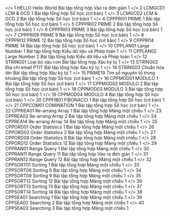 </>
1	HELLO	Hello World	Bài tập tổng hợp	Vào ra đơn giản	1 
</>
2	LCMGCD1	LCM & GCD 1	Bài tập tổng hợp	Số học (cơ bản)	1
</>
3	LCMGCD2	LCM & GCD 2	Bài tập tổng hợp	Số học (cơ bản)	1
</>
4	CPPPRI01	PRIME 1	Bài tập tổng hợp	Số học (cơ bản)	1
</>
5	CPPPRI02	PRIME 2	Bài tập tổng hợp	Số học (cơ bản)	1
</>
6	CPPPRI03	PRIME 3	Bài tập tổng hợp	Số học (cơ bản)	1
</>
7	CPPPRI09	PRIME 9	Bài tập tổng hợp	Số học (cơ bản)	1
</>
8	CPPPRI12	PRIME 12	Bài tập tổng hợp	Số học (cơ bản)	1
</>
9	CPPPRI14	PRIME 14	Bài tập tổng hợp	Số học (cơ bản)	1
</>
10	CPPLAN01	Large Number 1	Bài tập tổng hợp	Kiểu dữ liệu và Phép toán	1
</>
11	CPPLAN02	Large Number 2	Bài tập tổng hợp	Kiểu dữ liệu và Phép toán	1
</>
12	STRING01	Loại bỏ xâu con	Bài tập tổng hợp	Xâu ký tự	1
</>
13	STRING02	Địa chỉ email PTIT	Bài tập tổng hợp	Xâu ký tự	1
</>
14	STRING03	Chuẩn hóa tên	Bài tập tổng hợp	Xâu ký tự	1
</>
15	PRIME19	Tìm số nguyên tố trong khoảng	Bài tập tổng hợp	Số học (cơ bản)	1
</>
16	CPPMOD01	MODULO 1	Bài tập tổng hợp	Số học (cơ bản)	1
</>
17	CPPMOD02	MODULO 2	Bài tập tổng hợp	Số học (cơ bản)	1
</>
18	CPPMOD03	MODULO 3	Bài tập tổng hợp	Số học (cơ bản)	1
</>
19	CPPMOD04	MODULO 4	Bài tập tổng hợp	Số học (cơ bản)	1
</>
20	CPPFIB01	FIBONACCI 1	Bài tập tổng hợp	Số học (cơ bản)	1
</>
21	CPPCOM01	COMINATION 1	Bài tập tổng hợp	Số học (cơ bản)	1
</>
22	CPPREA01	Re-arrang Array 1	Bài tập tổng hợp	Mảng một chiều	1
</>
23	CPPREA02	Re-arrang Array 2	Bài tập tổng hợp	Mảng một chiều	1
</>
24	CPPREA14	Re-arrang Array 14	Bài tập tổng hợp	Mảng một chiều	1
</>
25	CPPORD01	Order Statistics 1	Bài tập tổng hợp	Mảng một chiều	1
</>
26	CPPORD02	Order Statistics 2	Bài tập tổng hợp	Mảng một chiều	1
</>
27	CPPORD08	Order Statistics 8	Bài tập tổng hợp	Mảng một chiều	1
</>
28	CPPORD12	Order Statistics 12	Bài tập tổng hợp	Mảng một chiều	1
</>
29	CPPRAN01	Range Query 1	Bài tập tổng hợp	Mảng một chiều	1
</>
30	CPPRAN11	Range Query 11	Bài tập tổng hợp	Vào ra đơn giản	1
</>
31	CPPRAN12	Range Query 12	Bài tập tổng hợp	Mảng một chiều	1
</>
32	CPPSORT01	Sorting 1	Bài tập tổng hợp	Mảng một chiều	1
</>
33	CPPSORT06	Sorting 6	Bài tập tổng hợp	Mảng một chiều	1
</>
34	CPPSORT09	Sorting 9	Bài tập tổng hợp	Mảng một chiều	1
</>
35	CPPSORT12	Sorting 12	Bài tập tổng hợp	Mảng một chiều	1
</>
36	CPPSORT13	Sorting 13	Bài tập tổng hợp	Mảng một chiều	1
</>
37	CPPSORT14	Sorting 14	Bài tập tổng hợp	Mảng một chiều	1
</>
38	CPPSEA01	Searching 1	Bài tập tổng hợp	Mảng một chiều	1
</>
39	CPPSEA02	Searching 2	Bài tập tổng hợp	Mảng một chiều	1
</>
40	CPPSEA03	Searching 3	Bài tập tổng hợp	Mảng một chiều	1
